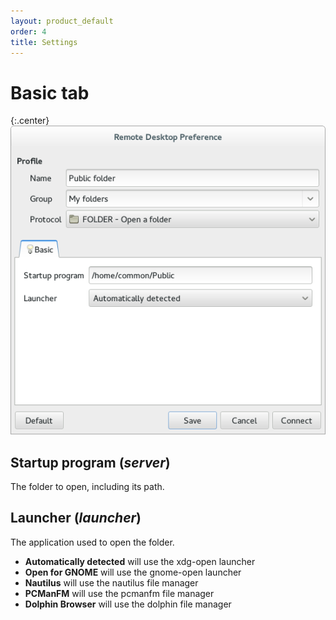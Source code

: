 ```yaml
---
layout: product_default
order: 4
title: Settings
---
```

# Basic tab

{:.center}
![Basic settings](/resources/remmina-plugin-folder/archive/latest/english/general.png)

## **Startup program** (*server*)

The folder to open, including its path.

## **Launcher** (*launcher*)

The application used to open the folder.

* **Automatically detected** will use the xdg-open launcher
* **Open for GNOME** will use the gnome-open launcher
* **Nautilus** will use the nautilus file manager
* **PCManFM** will use the pcmanfm file manager
* **Dolphin Browser** will use the dolphin file manager